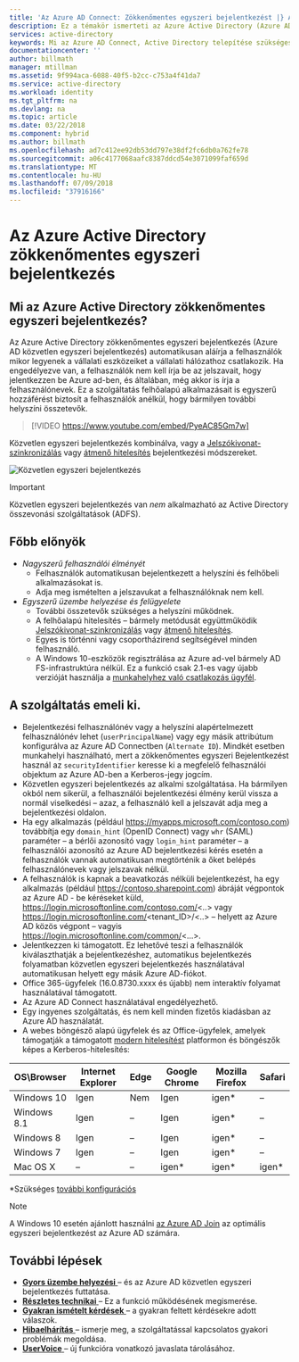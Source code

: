 ```yaml
---
title: 'Az Azure AD Connect: Zökkenőmentes egyszeri bejelentkezést |} A Microsoft Docs'
description: Ez a témakör ismerteti az Azure Active Directory (Azure AD) zökkenőmentes egyszeri bejelentkezést, és hogyan teszi lehetővé vállalati asztali gépek felhasználóinak a vállalati hálózaton belüli valódi egyszeri bejelentkezést biztosít.
services: active-directory
keywords: Mi az Azure AD Connect, Active Directory telepítése szükséges összetevők SSO, Azure AD egyszeri bejelentkezés
documentationcenter: ''
author: billmath
manager: mtillman
ms.assetid: 9f994aca-6088-40f5-b2cc-c753a4f41da7
ms.service: active-directory
ms.workload: identity
ms.tgt_pltfrm: na
ms.devlang: na
ms.topic: article
ms.date: 03/22/2018
ms.component: hybrid
ms.author: billmath
ms.openlocfilehash: ad7c412ee92db53dd797e38df2fc6db0a762fe78
ms.sourcegitcommit: a06c4177068aafc8387ddcd54e3071099faf659d
ms.translationtype: MT
ms.contentlocale: hu-HU
ms.lasthandoff: 07/09/2018
ms.locfileid: "37916166"
---
```

# <a name="azure-active-directory-seamless-single-sign-on"></a>Az Azure Active Directory zökkenőmentes egyszeri bejelentkezés

## <a name="what-is-azure-active-directory-seamless-single-sign-on"></a>Mi az Azure Active Directory zökkenőmentes egyszeri bejelentkezés?

Az Azure Active Directory zökkenőmentes egyszeri bejelentkezés (Azure AD közvetlen egyszeri bejelentkezés) automatikusan aláírja a felhasználók mikor legyenek a vállalati eszközeiket a vállalati hálózathoz csatlakozik. Ha engedélyezve van, a felhasználók nem kell írja be az jelszavait, hogy jelentkezzen be Azure ad-ben, és általában, még akkor is írja a felhasználónevek. Ez a szolgáltatás felhőalapú alkalmazásait is egyszerű hozzáférést biztosít a felhasználók anélkül, hogy bármilyen további helyszíni összetevők.

>[!VIDEO https://www.youtube.com/embed/PyeAC85Gm7w]

Közvetlen egyszeri bejelentkezés kombinálva, vagy a [Jelszókivonat-szinkronizálás](active-directory-aadconnectsync-implement-password-hash-synchronization.md) vagy [átmenő hitelesítés](active-directory-aadconnect-pass-through-authentication.md) bejelentkezési módszereket.

![Közvetlen egyszeri bejelentkezés](./media/active-directory-aadconnect-sso/sso1.png)

>[!IMPORTANT]
>Közvetlen egyszeri bejelentkezés van _nem_ alkalmazható az Active Directory összevonási szolgáltatások (ADFS).

## <a name="key-benefits"></a>Főbb előnyök

- *Nagyszerű felhasználói élményét*
  - Felhasználók automatikusan bejelentkezett a helyszíni és felhőbeli alkalmazásokat is.
  - Adja meg ismételten a jelszavukat a felhasználóknak nem kell.
- *Egyszerű üzembe helyezése és felügyelete*
  - További összetevők szükséges a helyszíni működnek.
  - A felhőalapú hitelesítés – bármely metódusát együttműködik [Jelszókivonat-szinkronizálás](active-directory-aadconnectsync-implement-password-hash-synchronization.md) vagy [átmenő hitelesítés](active-directory-aadconnect-pass-through-authentication.md).
  - Egyes is történni vagy csoportházirend segítségével minden felhasználó.
  - A Windows 10-eszközök regisztrálása az Azure ad-vel bármely AD FS-infrastruktúra nélkül. Ez a funkció csak 2.1-es vagy újabb verzióját használja a [munkahelyhez való csatlakozás ügyfél](https://www.microsoft.com/download/details.aspx?id=53554).

## <a name="feature-highlights"></a>A szolgáltatás emeli ki.

- Bejelentkezési felhasználónév vagy a helyszíni alapértelmezett felhasználónév lehet (`userPrincipalName`) vagy egy másik attribútum konfigurálva az Azure AD Connectben (`Alternate ID`). Mindkét esetben munkahelyi használható, mert a zökkenőmentes egyszeri Bejelentkezést használ az `securityIdentifier` keresse ki a megfelelő felhasználói objektum az Azure AD-ben a Kerberos-jegy jogcím.
- Közvetlen egyszeri bejelentkezés az alkalmi szolgáltatása. Ha bármilyen okból nem sikerül, a felhasználói bejelentkezési élmény kerül vissza a normál viselkedési – azaz, a felhasználó kell a jelszavát adja meg a bejelentkezési oldalon.
- Ha egy alkalmazás (például https://myapps.microsoft.com/contoso.com) továbbítja egy `domain_hint` (OpenID Connect) vagy `whr` (SAML) paraméter – a bérlői azonosító vagy `login_hint` paraméter – a felhasználói azonosító az Azure AD bejelentkezési kérés esetén a felhasználók vannak automatikusan megtörténik a őket belépés felhasználónevek vagy jelszavak nélkül.
- A felhasználók is kapnak a beavatkozás nélküli bejelentkezést, ha egy alkalmazás (például https://contoso.sharepoint.com) ábráját végpontok az Azure AD - be kéréseket küld, https://login.microsoftonline.com/contoso.com/<..> vagy https://login.microsoftonline.com/<tenant_ID>/<..> – helyett az Azure AD közös végpont – vagyis https://login.microsoftonline.com/common/<...>.
- Jelentkezzen ki támogatott. Ez lehetővé teszi a felhasználók kiválaszthatják a bejelentkezéshez, automatikus bejelentkezés folyamatban közvetlen egyszeri bejelentkezés használatával automatikusan helyett egy másik Azure AD-fiókot.
- Office 365-ügyfelek (16.0.8730.xxxx és újabb) nem interaktív folyamat használatával támogatott.
- Az Azure AD Connect használatával engedélyezhető.
- Egy ingyenes szolgáltatás, és nem kell minden fizetős kiadásban az Azure AD használatát.
- A webes böngésző alapú ügyfelek és az Office-ügyfelek, amelyek támogatják a támogatott [modern hitelesítést](https://aka.ms/modernauthga) platformon és böngészők képes a Kerberos-hitelesítés:

| OS\Browser |Internet Explorer|Edge|Google Chrome|Mozilla Firefox|Safari|
| --- | --- |--- | --- | --- | -- 
|Windows 10|Igen|Nem|Igen|igen\*|–
|Windows 8.1|Igen|–|Igen|igen\*|–
|Windows 8|Igen|–|Igen|igen\*|–
|Windows 7|Igen|–|Igen|igen\*|–
|Mac OS X|–|–|igen\*|igen\*|igen\*

\*Szükséges [további konfigurációs](active-directory-aadconnect-sso-quick-start.md#browser-considerations)

>[!NOTE]
>A Windows 10 esetén ajánlott használni [az Azure AD Join](../active-directory-azureadjoin-overview.md) az optimális egyszeri bejelentkezést az Azure AD számára.

## <a name="next-steps"></a>További lépések

- [**Gyors üzembe helyezési** ](active-directory-aadconnect-sso-quick-start.md) – és az Azure AD közvetlen egyszeri bejelentkezés futtatása.
- [**Részletes technikai** ](active-directory-aadconnect-sso-how-it-works.md) – Ez a funkció működésének megismerése.
- [**Gyakran ismételt kérdések** ](active-directory-aadconnect-sso-faq.md) – a gyakran feltett kérdésekre adott válaszok.
- [**Hibaelhárítás** ](active-directory-aadconnect-troubleshoot-sso.md) – ismerje meg, a szolgáltatással kapcsolatos gyakori problémák megoldása.
- [**UserVoice** ](https://feedback.azure.com/forums/169401-azure-active-directory/category/160611-directory-synchronization-aad-connect) – új funkcióra vonatkozó javaslata tárolásához.
